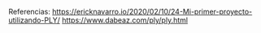 Referencias:
https://ericknavarro.io/2020/02/10/24-Mi-primer-proyecto-utilizando-PLY/
https://www.dabeaz.com/ply/ply.html
